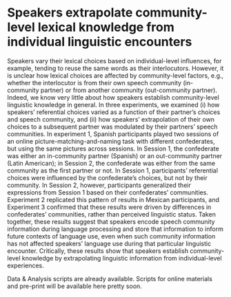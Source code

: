 # Speakers extrapolate community-level lexical knowledge from individual linguistic encounters

Speakers vary their lexical choices based on individual-level influences, for example, tending to reuse the same words as their interlocutors. However, it is unclear how lexical choices are affected by community-level factors, e.g., whether the interlocutor is from their own speech community (in-community partner) or from another community (out-community partner). Indeed, we know very little about how speakers establish community-level linguistic knowledge in general. In three experiments, we examined (i) how speakers’ referential choices varied as a function of their partner’s choices and speech community, and (ii) how speakers’ extrapolation of their own choices to a subsequent partner was modulated by their partners’ speech communities. In experiment 1, Spanish participants played two sessions of an online picture-matching-and-naming task with different confederates, but using the same pictures across sessions. In Session 1, the confederate was either an in-community partner (Spanish) or an out-community partner (Latin American); in Session 2, the confederate was either from the same community as the first partner or not. In Session 1, participants’ referential choices were influenced by the confederate’s choices, but not by their community. In Session 2, however, participants generalized their expressions from Session 1 based on their confederates’ communities. Experiment 2 replicated this pattern of results in Mexican participants, and Experiment 3 confirmed that these results were driven by differences in confederates’ communities, rather than perceived linguistic status. Taken together, these results suggest that speakers encode speech community information during language processing and store that information to inform future contexts of language use, even when such community information has not affected speakers’ language use during that particular linguistic encounter. Critically, these results show that speakers establish community-level knowledge by extrapolating linguistic information from individual-level experiences. 


Data & Analysis scripts are already available. Scripts for online materials and pre-print will be available here pretty soon. 

